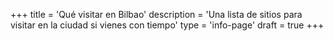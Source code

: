 +++
title = 'Qué visitar en Bilbao'
description = 'Una lista de sitios para visitar en la ciudad si vienes con tiempo'
type = 'info-page'
draft = true
+++
